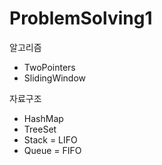 # ProblemSolving1

알고리즘
- TwoPointers
- SlidingWindow

자료구조
- HashMap
- TreeSet
- Stack = LIFO
- Queue = FIFO